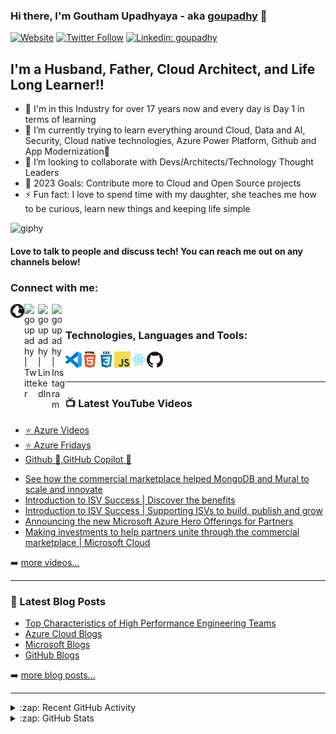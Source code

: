 ### Hi there, I'm Goutham Upadhyaya - aka [goupadhy](https://www.linkedin.com/in/goupadhy/) 👋


[![Website  ](https://img.shields.io/website?label=goupadhy&style=for-the-badge&url=https%3A%2F%2Fgoupadhy.mybluemix.net)](http://goupadhy.mybluemix.net/)
[![Twitter Follow](https://img.shields.io/twitter/follow/goupadhy?color=1DA1F2&logo=twitter&style=for-the-badge)](https://twitter.com/intent/follow?original_referer=https%3A%2F%2Fgithub.com%2Fgoupadhy&screen_name=goupadhy)
[![Linkedin: goupadhy](https://img.shields.io/badge/-Goutham%20Upadhyaya-blue?style=flat-square&logo=Linkedin&logoColor=white&link=https://www.linkedin.com/in/goupadhy/)](https://www.linkedin.com/in/goupadhy/)

## I'm a Husband, Father, Cloud Architect, and Life Long Learner!!

- 🔭 I'm in this Industry for over 17 years now and every day is Day 1 in terms of learning
- 🌱 I’m currently trying to learn everything around Cloud, Data and AI, Security, Cloud native technologies, Azure Power Platform, Github and App Modernization🤣
- 👯 I’m looking to collaborate with  Devs/Architects/Technology Thought Leaders
- 🥅 2023 Goals: Contribute more to Cloud and Open Source projects
- ⚡ Fun fact: I love to spend time with my daughter, she teaches me how to be curious, learn new things and keeping  life simple

![giphy](https://user-images.githubusercontent.com/17924915/136348243-2f70707a-2667-4584-b5eb-7bc320f28410.gif)

#### Love to talk to people and discuss tech! You can reach me out on any channels below!


### Connect with me:

[<img align="left" alt="goupadhy" width="22px" src="https://raw.githubusercontent.com/iconic/open-iconic/master/svg/globe.svg" />](http://goupadhy.mybluemix.net/)
[<img align="left" alt="goupadhy | Twitter" width="22px" src="https://cdn.jsdelivr.net/npm/simple-icons@v3/icons/twitter.svg" />](https://twitter.com/goupadhy)
[<img align="left" alt="goupadhy | LinkedIn" width="22px" src="https://cdn.jsdelivr.net/npm/simple-icons@v3/icons/linkedin.svg" />](https://www.linkedin.com/in/goupadhy/)
[<img align="left" alt="goupadhy | Instagram" width="22px" src="https://cdn.jsdelivr.net/npm/simple-icons@v3/icons/instagram.svg" />](https://www.instagram.com/goutham_upadhyaya/)

<br />

### Technologies, Languages and Tools:

[<img align="left" alt="Visual Studio Code" width="26px" src="https://raw.githubusercontent.com/github/explore/80688e429a7d4ef2fca1e82350fe8e3517d3494d/topics/visual-studio-code/visual-studio-code.png" />](https://code.visualstudio.com/)
[<img align="left" alt="HTML5" width="26px" src="https://raw.githubusercontent.com/github/explore/80688e429a7d4ef2fca1e82350fe8e3517d3494d/topics/html/html.png" />](https://html.spec.whatwg.org/multipage/)
[<img align="left" alt="CSS3" width="26px" src="https://raw.githubusercontent.com/github/explore/80688e429a7d4ef2fca1e82350fe8e3517d3494d/topics/css/css.png" />](https://www.w3.org/Style/CSS/Overview.en.html)
[<img align="left" alt="JavaScript" width="26px" src="https://raw.githubusercontent.com/github/explore/80688e429a7d4ef2fca1e82350fe8e3517d3494d/topics/javascript/javascript.png" />](https://www.w3schools.com/js/)
[<img align="left" alt="React" width="26px" src="https://raw.githubusercontent.com/github/explore/80688e429a7d4ef2fca1e82350fe8e3517d3494d/topics/react/react.png" />](https://reactjs.org/)
[<img align="left" alt="GitHub" width="26px" src="https://raw.githubusercontent.com/github/explore/78df643247d429f6cc873026c0622819ad797942/topics/github/github.png" />](https://github.com)

<br />
<br />

---

### 📺 Latest YouTube Videos

<!-- YOUTUBE0:START -->
- [⭐ Azure Videos](https://www.youtube.com/user/windowsazure)
- [⭐ Azure Fridays](https://www.youtube.com/playlist?list=PLLasX02E8BPDT2Z2pdCHNCkENpcQWy5n6)
- [Github  💪,GitHub Copilot 🤖 ](https://www.youtube.com/user/github)
<!-- YOUTUBE0:END -->

<!-- YOUTUBE:START -->
- [See how the commercial marketplace helped MongoDB and Mural to scale and innovate](https://www.youtube.com/watch?v=YeBHDGORUP8)
- [Introduction to ISV Success | Discover the benefits](https://www.youtube.com/watch?v=etpXHINpdt4)
- [Introduction to ISV Success | Supporting ISVs to build, publish and grow](https://www.youtube.com/watch?v=OwOsjbXtLVs)
- [Announcing the new Microsoft Azure Hero Offerings for Partners](https://www.youtube.com/watch?v=w-Oo2BtG3uI)
- [Making investments to help partners unite through the commercial marketplace | Microsoft Cloud](https://www.youtube.com/watch?v=aAD_MhnYGOs)
<!-- YOUTUBE:END -->

➡️ [more videos...](https://www.youtube.com/channel/UCsMica-v34Irf9KVTh6xx-g)

---

### 📕 Latest Blog Posts

<!-- BLOG-POST-LIST:START -->
- [Top Characteristics of High Performance Engineering Teams](https://www.linkedin.com/pulse/top-characteristics-high-performance-engineering-teams-upadhyaya/)
- [Azure Cloud Blogs](https://azure.microsoft.com/en-in/blog/)
- [Microsoft Blogs](https://blogs.microsoft.com/)
- [GitHub Blogs](https://github.blog/)
<!-- BLOG-POST-LIST:END -->

➡️ [more blog posts...](https://goupadhyblog.wordpress.com/)

---

<details>
  <summary>:zap: Recent GitHub Activity</summary>
  
<!--START_SECTION:activity-->
1. ❌ Closed PR 
2. 🗣 Commented  
3. 🎉 Merged PR 
4. 🎉 Merged PR 
5. 🗣 Commented 
<!--END_SECTION:activity-->

</details>

<details>
  <summary>:zap: GitHub Stats</summary>


</details>
